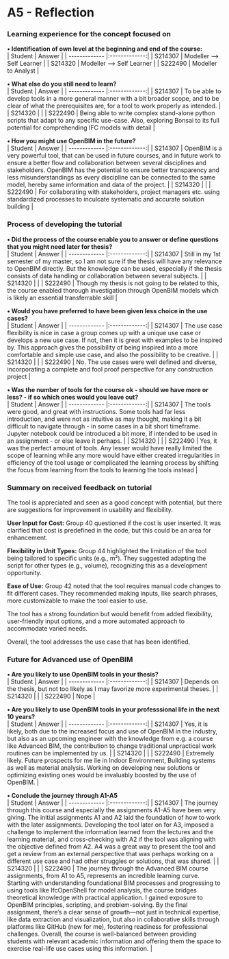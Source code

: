 # A5 - Reflection #

### Learning experience for the concept focused on ###

**•	Identification of own level at the beginning and end of the course:**  
| Student        | Answer |
| ------------- |:-------------:|
| S214307        | Modeller --> Self Learner |
| S214320      | Modeller --> Self Learner |
| S222490      | Modeller to Analyst |

**•	What else do you still need to learn?**  
| Student        | Answer |
| ------------- |:-------------:|
| S214307        | To be able to develop tools in a more general manner with a bit broader scope, and to be clear of what the prerequisites are, for a tool to work properly as intended. |
| S214320      |  |
| S222490      | Being able to write complex stand-alone python scripts that adapt to any specific use-case. Also, exploring Bonsai to its full potential for comprehending IFC models with detail |

**•	How you might use OpenBIM in the future?**  
| Student        | Answer |
| ------------- |:-------------:|
| S214307        | OpenBIM is a very powerful tool, that can be used in future courses, and in future work to ensure a better flow and collaboration between several disciplines and stakeholders. OpenBIM has the potential to ensure better transparency and less misunderstandings as every discipline can be connected to the same model, hereby same information and data of the project. |
| S214320      |  |
| S222490      | For collaborating with stakeholders, project managers etc. using standardized processes to inculcate systematic and accurate solution building |

### Process of developing the tutorial ###

**•	Did the process of the course enable you to answer or define questions that you might need later for thesis?**  
| Student        | Answer |
| ------------- |:-------------:|
| S214307        | Still in my 1st semester of my master, so I am not sure if the thesis will have any relevance to OpenBIM directly. But the knowledge can be used, especially if the thesis consists of data handling or collaboration between several subjects. |
| S214320      |  |
| S222490      | Though my thesis is not going to be related to this, the course enabled thorough investigation through OpenBIM models which is likely an essential transferrable skill |

**•	Would you have preferred to have been given less choice in the use cases?**  
| Student        | Answer |
| ------------- |:-------------:|
| S214307        | The use case flexibility is nice in case a group comes up with a unique use case or develops a new use case. If not, then it is great with examples to be inspired by. This approach gives the possibility of being inspired into a more comfortable and simple use case, and also the possibility to be creative. |
| S214320      |  |
| S222490      | No. The use cases were well defined and diverse, incorporating a complete and fool proof perspective for any construction project |

**•	Was the number of tools for the course ok - should we have more or less? - if so which ones would you leave out?**  
| Student        | Answer |
| ------------- |:-------------:|
| S214307        | The tools were good, and great with instructions. Some tools had far less introduction, and were not as intuitive as may thought, making it a bit difficult to navigate through - in some cases in a bit short timeframe. Jupyter notebook could be introduced a bit more, if intended to be used in an assignment - or else leave it perhaps. |
| S214320      |  |
| S222490      | Yes, it was the perfect amount of tools. Any lesser would have really limited the scope of learning while any more would have either created irregularities in efficiency of the tool usage or complicated the learning process by shifting the focus from learning from the tools to learning the tools instead |

### Summary on received feedback on tutorial ###

The tool is appreciated and seen as a good concept with potential, but there are suggestions for improvement in usability and flexibility.

**User Input for Cost:** Group 40 questioned if the cost is user inserted. It was clarified that cost is predefined in the code, but this could be an area for enhancement.

**Flexibility in Unit Types:** Group 44 highlighted the limitation of the tool being tailored to specific units (e.g., m²). They suggested adapting the script for other types (e.g., volume), recognizing this as a development opportunity.

**Ease of Use:** Group 42 noted that the tool requires manual code changes to fit different cases. They recommended making inputs, like search phrases, more customizable to make the tool easier to use.

The tool has a strong foundation but would benefit from added flexibility, user-friendly input options, and a more automated approach to accommodate varied needs.

Overall, the tool addresses the use case that has been identified.

### Future for Advanced use of OpenBIM ###

**•	Are you likely to use OpenBIM tools in your thesis?**  
| Student        | Answer |
| ------------- |:-------------:|
| S214307        | Depends on the thesis, but not too likely as I may favorize more experimental theses. |
| S214320      |  |
| S222490      | Nope |

**•	Are you likely to use OpenBIM tools in your professsional life in the next 10 years?**  
| Student        | Answer |
| ------------- |:-------------:|
| S214307        | Yes, it is likely, both due to the increased focus and use of OpenBIM in the industry, but also as an upcoming engineer with the knowledge from e.g. a course like Advanced BIM, the contribution to change traditional unpractical work routines can be implemented by us. |
| S214320      |  |
| S222490      | Extremely likely. Future prospects for me lie in Indoor Environment, Building systems as well as material analysis. Working on developing new solutions or optimizing existing ones would be invaluably boosted by the use of OpenBIM. |

**•	Conclude the journey through A1-A5**  
| Student        | Answer |
| ------------- |:-------------:|
| S214307        | The journey through this course and especially the assignments A1-A5 have been very giving. The initial assignments A1 and A2 laid the foundation of how to work with the later assignments. Developing the tool later on for A3, imposed a challenge to implement the information learned from the lectures and the learning material, and cross-checking with A2 if the tool was aligning with the objective defined from A2. A4 was a great way to present the tool and get a review from an external perspective that was perhaps working on a different use case and had other struggles or solutions, that was shared. |
| S214320      |  |
| S222490      | The journey through the Advanced BIM course assignments, from A1 to A5, represents an incredible learning curve. Starting with understanding foundational BIM processes and progressing to using tools like IfcOpenShell for model analysis, the course bridges theoretical knowledge with practical application. I gained exposure to OpenBIM principles, scripting, and problem-solving. By the final assignment, there’s a clear sense of growth—not just in technical expertise, like data extraction and visualization, but also in collaborative skills through platforms like GitHub (new for me), fostering readiness for professional challenges. Overall, the course is well-balanced between providing students with relevant academic information and offering them the space to exercise real-life use cases using this information. |

